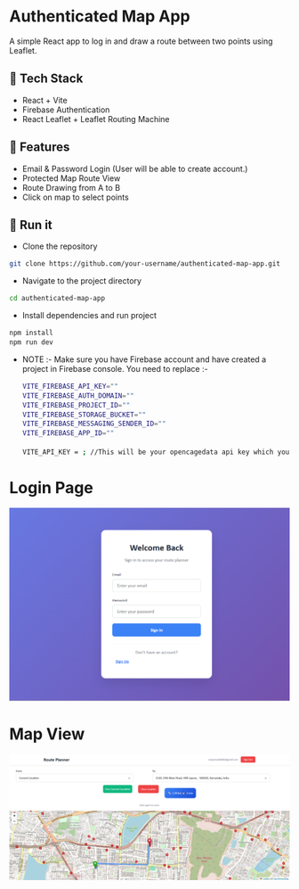 # Authenticated Map App

A simple React app to log in and draw a route between two points using Leaflet.

## 🔧 Tech Stack

- React + Vite
- Firebase Authentication
- React Leaflet + Leaflet Routing Machine

## 🔑 Features

- Email & Password Login (User will be able to create account.)
- Protected Map Route View
- Route Drawing from A to B
- Click on map to select points

## 🚀 Run it

- Clone the repository

```bash
git clone https://github.com/your-username/authenticated-map-app.git

```

- Navigate to the project directory

```bash
cd authenticated-map-app
```

- Install dependencies and run project

```bash
npm install
npm run dev
```

- NOTE :- Make sure you have Firebase account and have created a project in Firebase console. You need to replace :-

  ```bash
  VITE_FIREBASE_API_KEY=""
  VITE_FIREBASE_AUTH_DOMAIN=""
  VITE_FIREBASE_PROJECT_ID=""
  VITE_FIREBASE_STORAGE_BUCKET=""
  VITE_FIREBASE_MESSAGING_SENDER_ID=""
  VITE_FIREBASE_APP_ID=""

  VITE_API_KEY = ; //This will be your opencagedata api key which you can generate from opencagedata website.

  ```

# Login Page

![alt text](<project/src/assets/Screenshot (16).png>)

# Map View

![alt text](<project/src/assets/Screenshot (15).png>)


